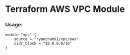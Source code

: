 # Terraform AWS VPC Module

### Usage:
```
module "vpc" {
    source = "ryanchun91/vpc/aws"
    cidr_block = "10.0.0.0/16"
}
```
